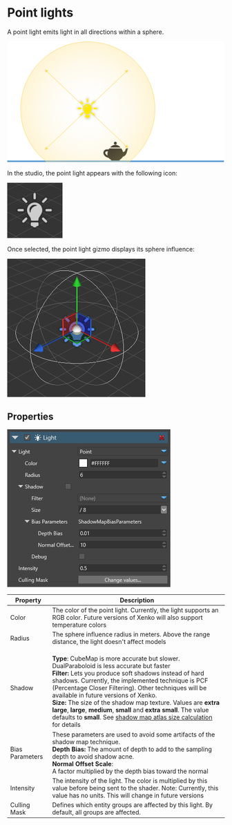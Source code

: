 # Point lights

A point light emits light in all directions within a sphere.

![media/PointLightOverview.png](media/PointLightOverview.png) 

In the studio, the point light appears with the following icon:

![media/PointLight.png](media/PointLight.png) 

Once selected, the point light gizmo displays its sphere influence:

![media/PointLightSelected.png](media/PointLightSelected.png)

## Properties

![media/PointLightProperties.png](media/PointLightProperties.png) 

| Property            | Description                                                                                                                                         |
| ------------------- | --------------------------------------------------------------------------------------------------------------------------------------------------- |
| Color               | The color of the point light. Currently, the light supports an RGB color. Future versions of Xenko will also support temperature colors                      |
| Radius              | The sphere influence radius in meters. Above the range distance, the light doesn't affect models                                           |
| Shadow             | <br>**Type**: CubeMap is more accurate but slower. DualParaboloid is less accurate but faster <br> **Filter:** Lets you produce soft shadows instead of hard shadows. Currently, the implemented technique is PCF (Percentage Closer Filtering). Other techniques will be available in future versions of Xenko. <br>**Size:**         The size of the shadow map texture. Values are **extra large**, **large**, **medium**, **small** and **extra small**. The value defaults to **small**.  See [shadow map atlas size calculation](shadow-optimization.md) for details     |          
| Bias Parameters     | These parameters are used to avoid some artifacts of the shadow map technique. <br>**Depth Bias:** The amount of depth to add to the sampling depth to avoid shadow acne. <br>**Normal Offset Scale**:</br> A factor multiplied by the depth bias toward the normal                                                                    |
| Intensity           | The intensity of the light. The color is multiplied by this value before being sent to the shader. Note: Currently, this value has no units. This will change in future versions |
| Culling Mask        | Defines which entity groups are affected by this light. By default, all groups are affected.                                                        |